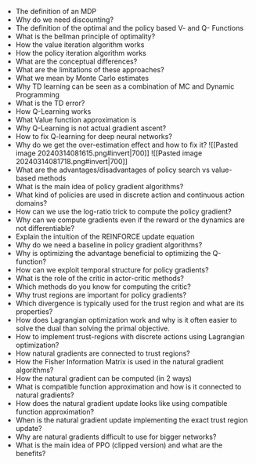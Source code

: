 - The definition of an MDP 
- Why do we need discounting? 
- The definition of the optimal and the policy based V- and Q- Functions 
- What is the bellman principle of optimality? 
- How the value iteration algorithm works
-  How the policy iteration algorithm works 
- What are the conceptual differences?
-  What are the limitations of these approaches?
 - What we mean by Monte Carlo estimates
 -  Why TD learning can be seen as a combination of MC and Dynamic Programming
 -  What is the TD error? 
 - How Q-Learning works 
 - What Value function approximation is 
 - Why Q-Learning is not actual gradient ascent? 
 - How to fix Q-learning for deep neural networks?
 -  Why do we get the over-estimation effect and how to fix it?
![[Pasted image 20240314081615.png#invert|700]]
![[Pasted image 20240314081718.png#invert|700]]
- What are the advantages/disadvantages of policy search vs value-based methods 
- What is the main idea of policy gradient algorithms? 
- What kind of policies are used in discrete action and continuous action domains? 
- How can we use the log-ratio trick to compute the policy gradient? 
- Why can we compute gradients even if the reward or the dynamics are not differentiable? 
- Explain the intuition of the REINFORCE update equation 
- Why do we need a baseline in policy gradient algorithms? 
- Why is optimizing the advantage beneficial to optimizing the Q-function? 
- How can we exploit temporal structure for policy gradients?
-  What is the role of the critic in actor-critic methods? 
- Which methods do you know for computing the critic?
- Why trust regions are important for policy gradients? 
- Which divergence is typically used for the trust region and what are its properties? 
- How does Lagrangian optimization work and why is it often easier to solve the dual than solving the primal objective. 
- How to implement trust-regions with discrete actions using Lagrangian optimization? 
- How natural gradients are connected to trust regions? 
- How the Fisher Information Matrix is used in the natural gradient algorithms? 
- How the natural gradient can be computed (in 2 ways) 
- What is compatible function approximation and how is it connected to natural gradients? 
- How does the natural gradient update looks like using compatible function approximation? 
- When is the natural gradient update implementing the exact trust region update? 
- Why are natural gradients difficult to use for bigger networks? 
- What is the main idea of PPO (clipped version) and what are the benefits?